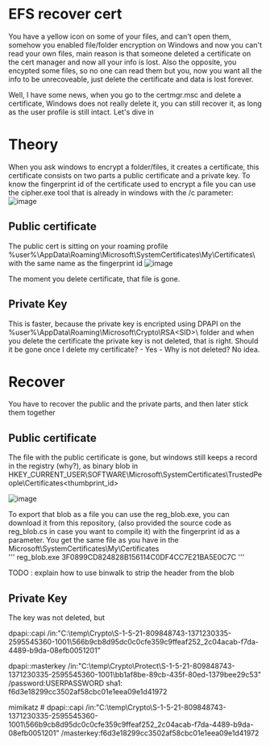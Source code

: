 # EFS recover cert
You have a yellow icon on some of your files, and can't open them, somehow you enabled file/folder encryption on Windows and now you can't read your own files, main reason is that someone deleted a certificate on the cert manager and now all your info is lost. Also the opposite, you encypted some files, so no one can read them but you, now you want all the info to be unrecoveable, just delete the certificate and data is lost forever.

Well, I have some news, when you go to the certmgr.msc and delete a certificate, Windows does not really delete it, you can still recover it, as long as the user profile is still intact. Let's dive in

# Theory
When you ask windows to encrypt a folder/files, it creates a certificate, this certificate consists on two parts a public certificate and a private key. To know the fingerprint id of the certificate used to encrypt a file you can use the cipher.exe tool that is already in windows with the /c parameter:
![image](https://github.com/kabutor/EFS_recover_cert/assets/43006263/8f9f0393-de72-4f74-a5ba-f2996e169377)

## Public certificate
The public cert is sitting on your roaming profile %user%\AppData\Roaming\Microsoft\SystemCertificates\My\Certificates\ with the same name as the fingerprint id
![image](https://github.com/kabutor/EFS_recover_cert/assets/43006263/c681e8c9-7f5b-4f18-a874-bcdbcf465903)

The moment you delete certificate, that file is gone.
## Private Key
This is faster, because the private key is encripted using DPAPI on the %user%\AppData\Roaming\Microsoft\Crypto\RSA\<SID>\ folder and when you delete the certificate the private key is not deleted, that is right. Should it be gone once I delete my certificate? - Yes -  Why is not deleted? No idea.

# Recover
You have to recover the public and the private parts, and then later stick them together
## Public certificate
The file with the public certificate is gone, but windows still keeps a record in the registry (why?), as binary blob in 
HKEY_CURRENT_USER\SOFTWARE\Microsoft\SystemCertificates\TrustedPeople\Certificates\<thumbprint_id>

![image](https://github.com/kabutor/EFS_recover_cert/assets/43006263/967d8cd3-8858-4c40-90ac-466b9749d649)

To export that blob as a file you can use the reg_blob.exe, you can download it from this repository, (also provided the source code as reg_blob.cs in case you want to compile it) with the fingerprint id as a parameter. You get the same file as you have in the Microsoft\SystemCertificates\My\Certificates\
'''
reg_blob.exe 3F0899CD824828B156114C0DF4CC7E21BA5E0C7C
'''

TODO : explain how to use binwalk to strip the header from the blob

## Private Key
The key was not deleted, but 

dpapi::capi /in:"C:\temp\Crypto\S-1-5-21-809848743-1371230335-2595545360-1001\566b9cb8d95dc0c0cfe359c9ffeaf252_2c04acab-f7da-4489-b9da-08efb0051201"

dpapi::masterkey /in:"C:\temp\Crypto\Protect\S-1-5-21-809848743-1371230335-2595545360-1001\bb1af8be-89cb-435f-80ed-1379bee29c53" /password:USERPASSWORD
  sha1: f6d3e18299cc3502af58cbc01e1eea09e1d41972

mimikatz # dpapi::capi /in:"C:\temp\Crypto\S-1-5-21-809848743-1371230335-2595545360-1001\566b9cb8d95dc0c0cfe359c9ffeaf252_2c04acab-f7da-4489-b9da-08efb0051201" /masterkey:f6d3e18299cc3502af58cbc01e1eea09e1d41972

 
